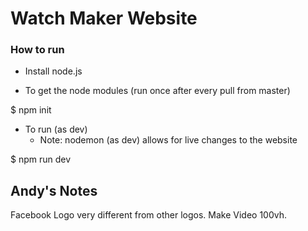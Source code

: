 # Watch Maker Website


### How to run

- Install node.js

- To get the node modules (run once after every pull from master)

$ npm init



- To run (as dev)
  - Note: nodemon (as dev) allows for live changes to the website

$ npm run dev

## Andy's Notes 

Facebook Logo very different from other logos. 
Make Video 100vh.